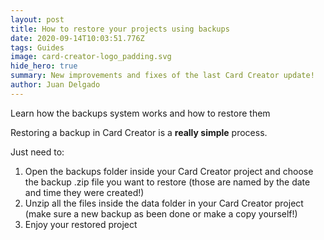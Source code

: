 ```yaml
---
layout: post
title: How to restore your projects using backups
date: 2020-09-14T10:03:51.776Z
tags: Guides
image: card-creator-logo_padding.svg
hide_hero: true
summary: New improvements and fixes of the last Card Creator update!
author: Juan Delgado
---
```

Learn how the backups system works and how to restore them

Restoring a backup in Card Creator is a **really simple** process.

Just need to:

1. Open the backups folder inside your Card Creator project and choose the backup .zip file you want to restore (those are named by the date and time they were created!)
2. Unzip all the files inside the data folder in your Card Creator project (make sure a new backup as been done or make a copy yourself!)
3. Enjoy your restored project